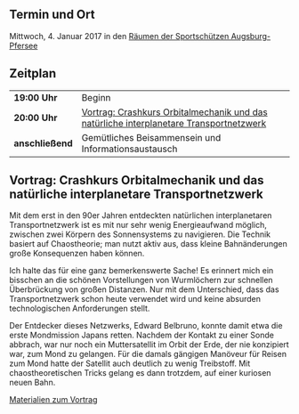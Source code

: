 ## Termin und Ort
Mittwoch, 4. Januar 2017 in den [Räumen der Sportschützen Augsburg-Pfersee](/Treffen/Treffpunkt/)

## Zeitplan
|||
|-|-|
|__19:00 Uhr__|Beginn|
|__20:00 Uhr__|[Vortrag: Crashkurs Orbitalmechanik und das natürliche interplanetare Transportnetzwerk](/Angebote/Vortraege/Niedrigenergietransfer)|
|__anschließend__|Gemütliches Beisammensein und Informationsaustausch|

## Vortrag: Crashkurs Orbitalmechanik und das natürliche interplanetare Transportnetzwerk

Mit dem erst in den 90er Jahren entdeckten natürlichen interplanetaren
Transportnetzwerk ist es mit nur sehr wenig Energieaufwand möglich, zwischen
zwei Körpern des Sonnensystems zu navigieren. Die Technik basiert auf
Chaostheorie; man nutzt aktiv aus, dass kleine Bahnänderungen große
Konsequenzen haben können.

Ich halte das für eine ganz bemerkenswerte Sache! Es erinnert mich ein
bisschen an die schönen Vorstellungen von Wurmlöchern zur schnellen
Überbrückung von großen Distanzen. Nur mit dem Unterschied, dass das
Transportnetzwerk schon heute verwendet wird und keine absurden
technologischen Anforderungen stellt.

Der Entdecker dieses Netzwerks, Edward Belbruno, konnte damit etwa die
erste Mondmission Japans retten. Nachdem der Kontakt zu einer Sonde
abbrach, war nur noch ein Muttersatellit im Orbit der Erde, der nie
konzipiert war, zum Mond zu gelangen. Für die damals gängigen Manöveur 
für Reisen zum Mond hatte der Satellit auch deutlich zu wenig
Treibstoff. Mit chaostheoretischen Tricks gelang es dann trotzdem, auf
einer kuriosen neuen Bahn.

[Materialien zum Vortrag](/Angebote/Vortraege/Niedrigenergietransfer)
